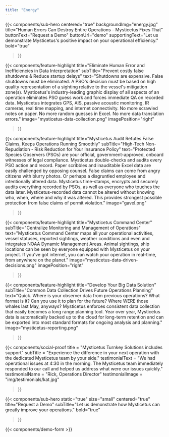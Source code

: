 ```yaml
---
title: "Energy"
---
```


{{< components/sub-hero
	centered="true"
	backgroundImg="energy.jpg"
	title="Human Errors Can Destroy Entire Operations - Mysticetus Fixes That"
	buttonText="Request a Demo"
	buttonUrl="demo"
	supportingText="Let us demonstrate Mysticetus's positive impact on your operational efficiency."
	bold="true"
>}}

{{< components/feature-highlight
	title="Eliminate Human Error and Inefficiencies in Data Interpretation"
	subTitle="Prevent costly false shutdowns & Reduce startup delays"
	text="Shutdowns are expensive. False shutdowns must be eliminated. A PSO's decision must be based on high quality representation of a sighting relative to the vessel's mitigation zone(s). Mysticetus's industry-leading graphic display of all aspects of an operation eliminates PSO guess work and forces immediate QA on recorded data. Mysticetus integrates GPS, AIS, passive acoustic monitoring, IR cameras, real time mapping, and internet connectivity. No more scrawled notes on paper. No more random guesses in Excel. No more data translation errors."
	image="mysticetus-data-collection.png"
	imagePosition="right"
>}}

{{< components/feature-highlight
	title="Mysticetus Audit Refutes False Claims, Keeps Operations Running Smoothly"
	subTitle="High-Tech Non-Repudiation - Risk Reduction for Your Insurance Policy"
	text="Protected Species Observers (PSOs) are your official, government-approved, onboard witnesses of legal compliance. Mysticetus double-checks and audits every PSO action and record. Paper scribbles and inauditable Excel data are easily challenged by opposing counsel. False claims can come from angry citizens with blurry photos. Or perhaps a disgruntled employee and intentionally altered data. Mysticetus time-stamps, encrypts and securely audits everything recorded by PSOs, as well as everyone who touches the data later. Mysticetus-recorded data cannot be altered without knowing who, when, where and why it was altered. This provides strongest possible protection from false claims of permit violation."
	image="gavel.png"
>}}

{{< components/feature-highlight
	title="Mysticetus Command Center"
	subTitle="Centralize Monitoring and Management of Operations"
	text="Mysticetus Command Center maps all your operational activities, vessel statuses, reported sightings, weather conditions and even and integrates NOAA Dynamic Management Areas. Animal sightings, ship locations can be seen by everyone equipped with Mysticetus on your project. If you've got internet, you can watch your operation in real-time, from anywhere on the planet."
	image="mysticetus-data-driven-decisions.png"
	imagePosition="right"
>}}

{{< components/feature-highlight
	title="Develop Your Big Data Solution"
	subTitle="Common Data Collection Drives Future Operations Planning"
	text="Quick. Where is your observer data from previous operations? What format is it? Can you use it to plan for the future? Where WERE those whales last May, anyways? Mysticetus enforces consistent data collection that easily becomes a long range planning tool. Year over year, Mysticetus data is automatically backed up to the cloud for long-term retention and can be exported into most standard formats for ongoing analysis and planning."
	image="mysticetus-reporting.png"
>}}

{{< components/social-proof 
	title = "Mysticetus Turnkey Solutions includes support"
	subTitle = "Experience the difference in your next operation with the dedicated Mysticetus team by your side."
	testimonialText = "We had operational issues at 4:30 in the morning. The Mysticetus team immediately responded to our call and helped us address what were our issues quickly."
	testimonialName = "Rick, Operations Director"
	testimonialImage = "img/testimonials/kat.jpg"
>}}

{{< components/sub-hero
	static="true"
	size="small"
	centered="true"
	title="Request a Demo"
	subTitle="Let us demonstrate how Mysticetus can greatly improve your operations."
	bold="true"
>}}

{{< components/demo-form >}}
